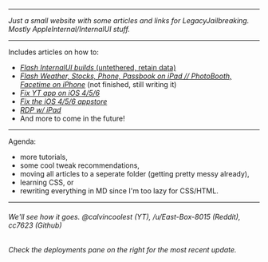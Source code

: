***

*Just a small website with some articles and links for LegacyJailbreaking. Mostly AppleInternal/InternalUI stuff.*  


***

Includes articles on how to:

- [*Flash InternalUI builds* (untethered, retain data)](https://cc7623.github.io/internaluifirmware.html)
- [*Flash Weather, Stocks, Phone, Passbook on iPad // PhotoBooth, Facetime on iPhone*](https://cc7623.github.io/unsupportedapps.html) (not finished, still writing it)
- [*Fix YT app on iOS 4/5/6*](https://cc7623.github.io/tuberepair)
- [*Fix the iOS 4/5/6 appstore*](https://cc7623.github.io/storebroken)
- [*RDP w/ iPad*](https://cc7623.github.io/articles/remotecontrol)
- And more to come in the future!

***

Agenda:
- more tutorials,
- some cool tweak recommendations,
- moving all articles to a seperate folder (getting pretty messy already),
- learning CSS, or
- rewriting everything in MD since I'm too lazy for CSS/HTML.

***

###### *We'll see how it goes. @calvincoolest (YT), /u/East-Box-8015 (Reddit), cc7623 (Github)*
###### *Check the deployments pane on the right for the most recent update.*
